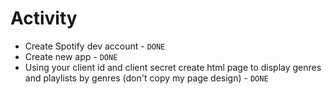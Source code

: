 # Activity

- Create Spotify dev account​ - `DONE`
- Create new app​ - `DONE`
- Using your client id and client secret create html page to display genres and playlists by genres (don't copy my page design) - `DONE`
